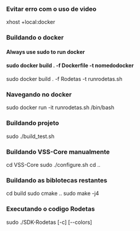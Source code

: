 ### Evitar erro com o uso de video
xhost +local:docker

### Buildando o docker
#### Always use sudo to run docker
#### sudo docker build . -f Dockerfile -t nomedodocker
sudo docker build . -f Rodetas -t runrodetas.sh

### Navegando no docker
sudo docker run -it runrodetas.sh /bin/bash

### Buildando projeto
sudo ./build_test.sh

### Buildando VSS-Core manualmente
cd VSS-Core
sudo ./configure.sh
cd ..

### Buildando as biblotecas restantes
cd build
sudo cmake ..
sudo make -j4

### Executando o codigo Rodetas
sudo ./SDK-Rodetas [-c] [--colors]
